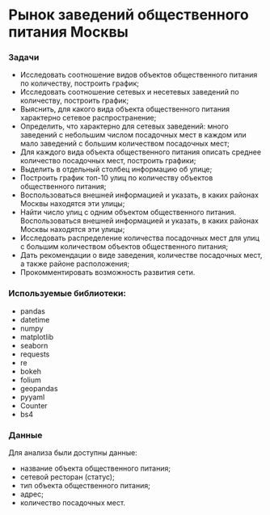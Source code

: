 # Рынок заведений общественного питания Москвы
### Задачи
- Исследовать соотношение видов объектов общественного питания по количеству, построить график;
- Исследовать соотношение сетевых и несетевых заведений по количеству, построить график;
- Выяснить, для какого вида объекта общественного питания характерно сетевое распространение;
- Определить, что характерно для сетевых заведений: много заведений с небольшим числом посадочных мест в каждом или мало заведений с большим количеством посадочных мест;
- Для каждого вида объекта общественного питания описать среднее количество посадочных мест, построить графики;
- Выделить в отдельный столбец информацию об улице;
- Построить график топ-10 улиц по количеству объектов общественного питания;
- Воспользоваться внешней информацией и указать, в каких районах Москвы находятся эти улицы;
- Найти число улиц с одним объектом общественного питания. Воспользоваться внешней информацией и указать, в каких районах Москвы находятся эти улицы;
- Исследовать распределение количества посадочных мест для улиц с большим количеством объектов общественного питания;
- Дать рекомендации о виде заведения, количестве посадочных мест, а также районе расположения;
- Прокомментировать возможность развития сети.

### Используемые библиотеки:
- pandas
- datetime
- numpy
- matplotlib
- seaborn
- requests
- re
- bokeh
- folium
- geopandas
- pyyaml
- Counter
- bs4

### Данные
Для анализа были доступны данные:
- название объекта общественного питания;
- сетевой ресторан (статус);
- тип объекта общественного питания;
- адрес;
- количество посадочных мест.
